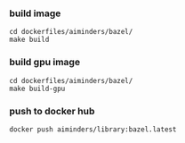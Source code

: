 ### build image
```
cd dockerfiles/aiminders/bazel/
make build
```

### build gpu image
```
cd dockerfiles/aiminders/bazel/
make build-gpu
```

### push to docker hub

```
docker push aiminders/library:bazel.latest
```
